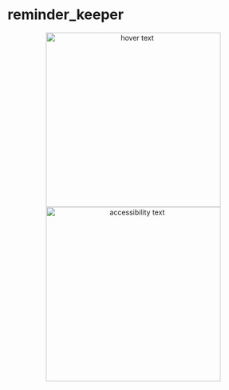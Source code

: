 # reminder_keeper
<p align="center">
  <img src="(https://github.com/surreal/reminder_keeper/blob/master/images/1.png" width="350" title="hover text">
  <img src="(https://github.com/surreal/reminder_keeper/blob/master/images/1.png" width="350" alt="accessibility text">
</p>
